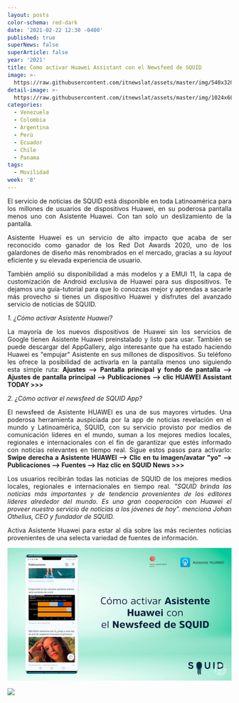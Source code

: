 ```yaml
---
layout: posts
color-schema: red-dark
date: '2021-02-22 12:30 -0400'
published: true
superNews: false
superArticle: false
year: '2021'
title: Como activar Huawei Assistant con el Newsfeed de SQUID
image: >-
  https://raw.githubusercontent.com/itnewslat/assets/master/img/540x320/Squidd-Huawei-p.jpg
detail-image: >-
  https://raw.githubusercontent.com/itnewslat/assets/master/img/1024x680/Squidd-Huawei-g.jpg
categories:
  - Venezuela
  - Colombia
  - Argentina
  - Perú
  - Ecuador
  - Chile
  - Panama
tags:
  - Movilidad
week: '8'
---
```

<p style="text-align: justify;"><strong></strong></p>
<p style="text-align: justify;">El servicio de noticias de SQUID está disponible en toda Latinoamérica para los millones de usuarios de dispositivos Huawei, en su poderosa pantalla menos uno con Asistente Huawei. Con tan solo un deslizamiento de la pantalla.</p>
<p style="text-align: justify;">Asistente Huawei es un servicio de alto impacto que acaba de ser reconocido como ganador de los Red Dot Awards 2020, uno de los galardones de diseño más renombrados en el mercado, gracias a su <em>layout</em> eficiente y su elevada experiencia de usuario.</p>
<p style="text-align: justify;">También amplió su disponibilidad a más modelos y a EMUI 11, la capa de customización de Android exclusiva de Huawei para sus dispositivos. Te dejamos una guía-tutorial para que lo conozcas mejor y aprendas a sacarle más provecho si tienes un dispositivo Huawei y disfrutes del avanzado servicio de noticias de SQUID.</p>
<p style="text-align: justify;"><em>1. ¿Cómo activar Asistente Huawei?</em></p>
<p style="text-align: justify;">La mayoría de los nuevos dispositivos de Huawei sin los servicios de Google tienen Asistente Huawei preinstalado y listo para usar. También se puede descargar del AppGallery, algo interesante que ha estado haciendo Huawei es "empujar" Asistente en sus millones de dispositivos. Su teléfono les ofrece la posibilidad de activarla en la pantalla menos uno siguiendo esta simple ruta: <strong>Ajustes --&gt; Pantalla principal y fondo de pantalla --&gt; Ajustes de pantalla principal --&gt; Publicaciones --&gt; clic HUAWEI Assistant TODAY &gt;&gt;&gt;</strong></p>
<p style="text-align: justify;"><em>2. ¿Cómo activar el newsfeed de SQUID App?</em></p>
<p style="text-align: justify;">El newsfeed de Asistente HUAWEI es una de sus mayores virtudes. Una poderosa herramienta auspiciada por la app de noticias revelación en el mundo y Latinoamérica, SQUID, con su servicio provisto por medios de comunicación líderes en el mundo, suman a los mejores medios locales, regionales e internacionales con el fin de garantizar que estés informado con noticias relevantes en tiempo real. Sigue estos pasos para activarlo: <strong>Swipe derecha a Asistente HUAWEI --&gt; Clic en tu imagen/avatar "yo" --&gt; Publicaciones --&gt; Fuentes --&gt; Haz clic en SQUID News &gt;&gt;&gt;</strong></p>
<p style="text-align: justify;">Los usuarios recibirán todas las noticias de SQUID de los mejores medios locales, regionales e internacionales en tiempo real. <em>"SQUID brinda las noticias más importantes y de tendencia provenientes de los editores líderes alrededor del mundo. Es una gran cooperación con Huawei el proveer nuestro servicio de noticias a los jóvenes de hoy”.   menciona Johan Othelius, CEO y fundador de SQUID.</em></p>
<p style="text-align: justify;">Activa Asistente Huawei para estar al día sobre las más recientes noticias provenientes de una selecta variedad de fuentes de información.</p>


![](https://raw.githubusercontent.com/itnewslat/assets/master/img/540x320/Squidd-Huawei-p.jpg)

<img src="https://tracker.metricool.com/c3po.jpg?hash=56f88a41e39ab42c063cc51676587a04"/>